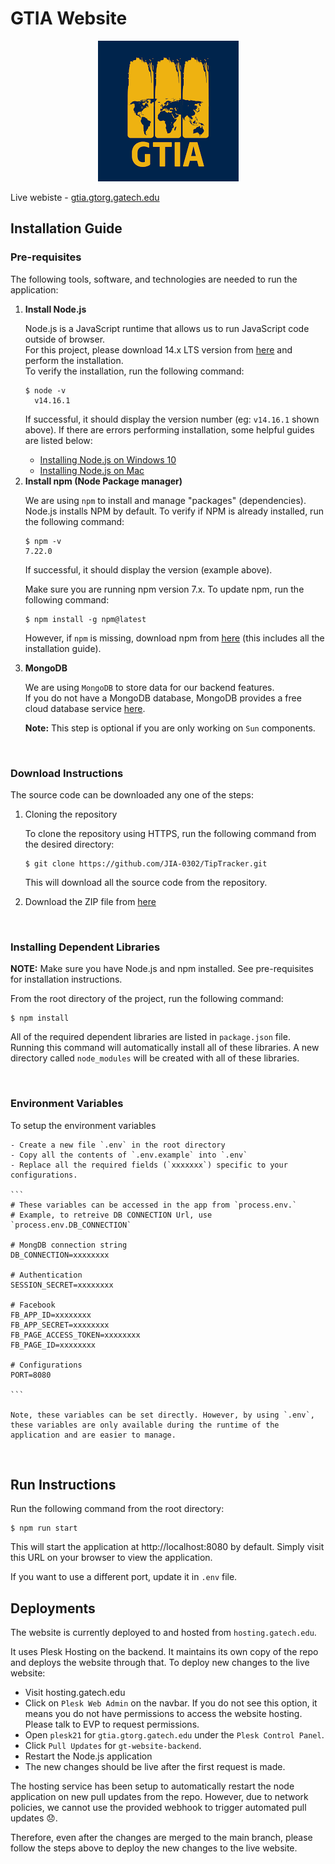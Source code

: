 # GTIA Website

<p align="center">
    <img src="./public/assets/sun/img/logo.png" alt="GTIA Logo" />
</p>

Live webiste - [gtia.gtorg.gatech.edu](https://gtia.gtorg.gatech.edu/)


## Installation Guide

### Pre-requisites
The following tools, software, and technologies are needed to run the application:
<ol>

<li> <b>Install Node.js</b>

  Node.js is a JavaScript runtime that allows us to run JavaScript code outside of browser. <br />
  For this project, please download 14.x LTS version from [here](https://nodejs.org/en/) and perform the installation.<br />
  To verify the installation, run the following command:

  ```
  $ node -v
    v14.16.1
  ```

  If successful, it should display the version number (eg: `v14.16.1` shown above). If there are errors performing installation, some helpful guides are listed below:

  - [Installing Node.js on Windows 10](https://stackoverflow.com/questions/27344045/installing-node-js-and-npm-on-windows-10)
  - [Installing Node.js on Mac](https://treehouse.github.io/installation-guides/mac/node-mac.html)

</li>


 <li> <b>Install npm (Node Package manager)</b>

 We are using `npm` to install and manage "packages" (dependencies). <br />
 Node.js installs NPM by default. To verify if NPM is already installed, run the following command:

 ```
$ npm -v
7.22.0
 ```
If successful, it should display the version (example above).

Make sure you are running npm version 7.x. To update npm, run the following command:
```
$ npm install -g npm@latest
```

 However, if `npm` is missing, download npm from [here](https://www.npmjs.com/get-npm) (this includes all the installation guide).

 </li>

<li> <b>MongoDB</b>

We are using `MongoDB` to store data for our backend features. <br />
If you do not have a MongoDB database, MongoDB provides a free cloud database service [here](https://www.mongodb.com/cloud/atlas/signup).

**Note:** This step is optional if you are only working on `Sun` components.

</li>

</ol>

<br />

### Download Instructions

The source code can be downloaded any one of the steps:

1. Cloning the repository

    To clone the repository using HTTPS, run the following command from the desired directory:
    ```
    $ git clone https://github.com/JIA-0302/TipTracker.git
    ```
    This will download all the source code from the repository.
    

2. Download the ZIP file from [here](https://github.com/JIA-0302/TipTracker/archive/refs/heads/main.zip)

<br />

### Installing Dependent Libraries

**NOTE:** Make sure you have Node.js and npm installed. See pre-requisites for installation instructions.

From the root directory of the project, run the following command:

```
$ npm install
```

All of the required dependent libraries are listed in `package.json` file. Running this command will automatically install all of these libraries. A new directory called `node_modules` will be created with all of these libraries.

<br />

### Environment Variables

To setup the environment variables

    - Create a new file `.env` in the root directory
    - Copy all the contents of `.env.example` into `.env`
    - Replace all the required fields (`xxxxxxx`) specific to your configurations.
    
    ```
    # These variables can be accessed in the app from `process.env.`
    # Example, to retreive DB CONNECTION Url, use `process.env.DB_CONNECTION`

    # MongDB connection string
    DB_CONNECTION=xxxxxxxx

    # Authentication
    SESSION_SECRET=xxxxxxxx

    # Facebook
    FB_APP_ID=xxxxxxxx
    FB_APP_SECRET=xxxxxxxx
    FB_PAGE_ACCESS_TOKEN=xxxxxxxx
    FB_PAGE_ID=xxxxxxxx

    # Configurations
    PORT=8080

    ```

    Note, these variables can be set directly. However, by using `.env`, these variables are only available during the runtime of the application and are easier to manage.

<br />

## Run Instructions
Run the following command from the root directory:
```
$ npm run start
```

This will start the application at http://localhost:8080 by default. Simply visit this URL on your browser to view the application.

If you want to use a different port, update it in `.env` file.


## Deployments
The website is currently deployed to and hosted from `hosting.gatech.edu`.

It uses Plesk Hosting on the backend. It maintains its own copy of the repo and deploys the website through that. To deploy new changes to the live website:
- Visit hosting.gatech.edu
- Click on `Plesk Web Admin` on the navbar. If you do not see this option, it means you do not have permissions to access the website hosting. Please talk to EVP to request permissions.
- Open `plesk21` for `gtia.gtorg.gatech.edu` under the `Plesk Control Panel`.
- Click `Pull Updates` for `gt-website-backend`.
- Restart the Node.js application
- The new changes should be live after the first request is made.

The hosting service has been setup to automatically restart the node application on new pull updates from the repo.
However, due to network policies, we cannot use the provided webhook to trigger automated pull updates :disappointed:.

Therefore, even after the changes are merged to the main branch, please follow the steps above to deploy the new changes to the live website.